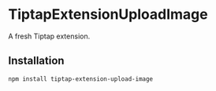 # TiptapExtensionUploadImage

A fresh Tiptap extension.

## Installation

```bash
npm install tiptap-extension-upload-image
```
